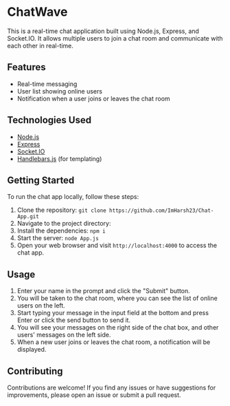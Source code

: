# ChatWave

This is a real-time chat application built using Node.js, Express, and Socket.IO. It allows multiple users to join a chat room and communicate with each other in real-time.

## Features

- Real-time messaging
- User list showing online users
- Notification when a user joins or leaves the chat room

## Technologies Used

- [Node.js](https://nodejs.org/)
- [Express](https://expressjs.com/)
- [Socket.IO](https://socket.io/)
- [Handlebars.js](https://handlebarsjs.com/) (for templating)

## Getting Started

To run the chat app locally, follow these steps:

1. Clone the repository:
`git clone https://github.com/ImHarsh23/Chat-App.git`
2. Navigate to the project directory:
3. Install the dependencies:
`npm i`
4. Start the server:
   `node App.js`
5. Open your web browser and visit `http://localhost:4000` to access the chat app.

## Usage

1. Enter your name in the prompt and click the "Submit" button.
2. You will be taken to the chat room, where you can see the list of online users on the left.
3. Start typing your message in the input field at the bottom and press Enter or click the send button to send it.
4. You will see your messages on the right side of the chat box, and other users' messages on the left side.
5. When a new user joins or leaves the chat room, a notification will be displayed.

## Contributing

Contributions are welcome! If you find any issues or have suggestions for improvements, please open an issue or submit a pull request.
